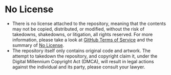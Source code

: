# No License

- There is no license attached to the repository, meaning that the contents may not be copied, distributed, or modified, without the risk of takedowns, shakedowns, or litigation, all rights reserved. For more information, please take a look at [GitHub Terms of Service](https://docs.github.com/en/free-pro-team@latest/github/site-policy/github-terms-of-service) and the summary of [No License](https://choosealicense.com/no-permission/).
- The repository itself only contains original code and artwork. The attempt to takedown the repository, and copyright claim it, under the Digital Millennium Copyright Act (DMCA), will result in legal actions against the individual and its party, please consult your lawyer.
